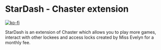 # StarDash - Chaster extension

[![ko-fi](https://ko-fi.com/img/githubbutton_sm.svg)](https://ko-fi.com/D1D0P4H0K)

StarDash is an extension of Chaster which allows you to play more games, interact with other lockees and access locks created by Miss Evelyn for a monthly fee.

